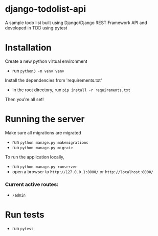 # django-todolist-api
A sample todo list built using Django/Django REST Framework API and developed in TDD using pytest

# Installation
Create a new python virtual environment <br/>
- run `python3 -m venv venv` <br/>

Install the dependencies from 'requirements.txt'<br/>
- In the root directory, run `pip install -r requirements.txt` <br/>

Then you're all set!

# Running the server
Make sure all migrations are migrated <br/>
- run `python manage.py makemigrations`
- run `python manage.py migrate`

To run the application locally, <br/>
- run `python manage.py runserver`
- open a browser to `http://127.0.0.1:8000/` or `http://localhost:8000/`

### Current active routes:
- `/admin`

# Run tests
- run `pytest`
